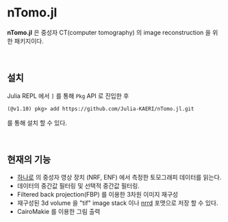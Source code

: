 # nTomo.jl

**nTomo.jl** 은 중성자 CT(computer tomography) 의 image reconstruction 을 위한 패키지이다. 

</br>

## 설치

Julia REPL 에서 `]` 를 통해 `Pkg` API 로 진입한 후

```txt
(@v1.10) pkg> add https://github.com/Julia-KAERI/nTomo.jl.git
```

를 통해 설치 할 수 있다.

</br>

## 현재의 기능

- [하나로](https://www.kaeri.re.kr/hanaroe) 의 중성자 영상 장치 (NRF, ENF) 에서 측정한 토모그래피 데이터를 읽는다.
- 데이터의 중간값 필터링 및 선택적 중간값 필터링.
- Filtered back projection(FBP) 를 이용한 3차원 이미지 재구성
- 재구성된 3d volume 을 "tif" image stack 이나 [nrrd](https://en.wikipedia.org/wiki/Nrrd) 포맷으로 저장 할 수 있다.
- CairoMakie 를 이용한 그림 출력
</br>
